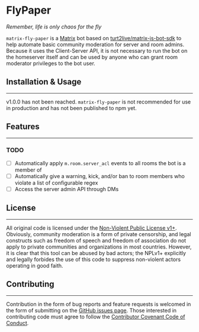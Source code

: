 FlyPaper
===
*Remember, life is only chaos for the fly*

`matrix-fly-paper` is a [Matrix](https://matrix.org) bot based on [turt2live/matrix-js-bot-sdk](https://github.com/turt2live/matrix-js-bot-sdk.git) to help automate basic community moderation for server and room admins. Because it uses the Client-Server API, it is not necessary to run the bot on the homeserver itself and can be used by anyone who can grant room moderator privileges to the bot user.

## Installation & Usage
---
v1.0.0 has not been reached. `matrix-fly-paper` is not recommended for use in production and has not been published to npm yet.

## Features
---
### TODO
- [ ] Automatically apply `m.room.server_acl` events to all rooms the bot is a member of
- [ ] Automatically give a warning, kick, and/or ban to room members who violate a list of configurable regex
- [ ] Access the server admin API through DMs

## License
---
All original code is licensed under the [Non-Violent Public License v1+](https://git.pixie.town/thufie/NPL). Obviously, community moderation is a form of private censorship, and legal constructs such as freedom of speech and freedom of association do not apply to private communities and organizations in most countries. However, it is clear that this tool can be abused by bad actors; the NPLv1+ explicitly and legally forbides the use of this code to suppress non-violent actors operating in good faith.

## Contributing
---
Contribution in the form of bug reports and feature requests is welcomed in the form of submitting on the [GitHub issues page](https://github.com/serra-allgood/matrix-fly-paper/issues). Those interested in contributing code must agree to follow the [Contributor Covenant Code of Conduct](https://github.com/serra-allgood/matrix-fly-paper/blog/master/CODE_OF_CONDUCT.md).
